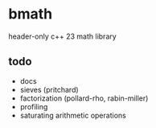 # bmath

header-only c++ 23 math library

## todo

- docs
- sieves (pritchard)
- factorization (pollard-rho, rabin-miller)
- profiling
- saturating arithmetic operations